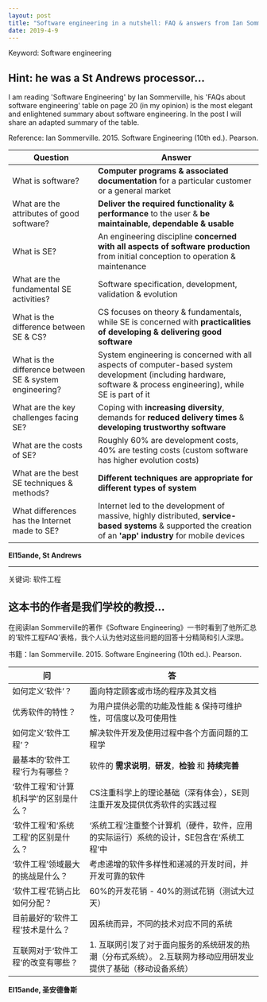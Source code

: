 ```yaml
---
layout: post
title: "Software engineering in a nutshell: FAQ & answers from Ian Sommerville"
date: 2019-4-9
---
```

Keyword: Software engineering

## Hint: he was a St Andrews processor...
I am reading 'Software Engineering' by Ian Sommerville, his 'FAQs about software engineering' table on page 20 (in my opinion) is the most elegant and enlightened summary about software engineering. In the post I will share an adapted summary of the table.

Reference: Ian Sommerville. 2015. Software Engineering (10th ed.). Pearson.

Question | Answer
---|---
What is software? | __Computer programs & associated documentation__ for a particular customer or a general market
What are the attributes of good software? | __Deliver the required functionality & performance__ to the user & __be maintainable, dependable & usable__
What is SE? | An engineering discipline __concerned with all aspects of software production__ from initial conception to operation & maintenance
What are the fundamental SE activities? | Software specification, development, validation & evolution
What is the difference between SE & CS? | CS focuses on theory & fundamentals, while SE is concerned with __practicalities of developing & delivering good software__
What is the difference between SE & system engineering? | System engineering is concerned with all aspects of computer-based system development (including hardware, software & process engineering), while SE is part of it
What are the key challenges facing SE? | Coping with __increasing diversity__, demands for __reduced delivery times__ & __developing trustworthy software__
What are the costs of SE? | Roughly 60% are development costs, 40% are testing costs (custom software has higher evolution costs)
What are the best SE techniques & methods? | __Different techniques are appropriate for different types of system__
What differences has the Internet made to SE? | Internet led to the development of massive, highly distributed, __service-based systems__ & supported the creation of an __'app' industry__ for mobile devices

__El15ande, St Andrews__
<hr>
关键词: 软件工程

## 这本书的作者是我们学校的教授...
在阅读Ian Sommerville的著作《Software Engineering》一书时看到了他所汇总的‘软件工程FAQ’表格，我个人认为他对这些问题的回答十分精简和引人深思。

书籍：Ian Sommerville. 2015. Software Engineering (10th ed.). Pearson.

问 | 答
---|---
如何定义‘软件’？ | 面向特定顾客或市场的程序及其文档
优秀软件的特性？ | 为用户提供必需的功能及性能 & 保持可维护性，可信度以及可使用性
如何定义‘软件工程’？ | 解决软件开发及使用过程中各个方面问题的工程学
最基本的‘软件工程’行为有哪些？ | 软件的 __需求说明__，__研发__，__检验__ 和 __持续完善__
‘软件工程’和‘计算机科学’的区别是什么？ | CS注重科学上的理论基础（深有体会），SE则注重开发及提供优秀软件的实践过程
‘软件工程’和‘系统工程’的区别是什么？ | ‘系统工程’注重整个计算机（硬件，软件，应用的实际运行）系统的设计，SE包含在‘系统工程’中
‘软件工程’领域最大的挑战是什么？ | 考虑递增的软件多样性和递减的开发时间，并开发可靠的软件
‘软件工程’花销占比如何分配？ | 60%的开发花销 - 40%的测试花销（测试大过天）
目前最好的‘软件工程’技术是什么？ | 因系统而异，不同的技术对应不同的系统
互联网对于‘软件工程’的改变有哪些？ | 1. 互联网引发了对于面向服务的系统研发的热潮（分布式系统）。 2.互联网为移动应用研发业提供了基础（移动设备系统）

__El15ande, 圣安德鲁斯__
